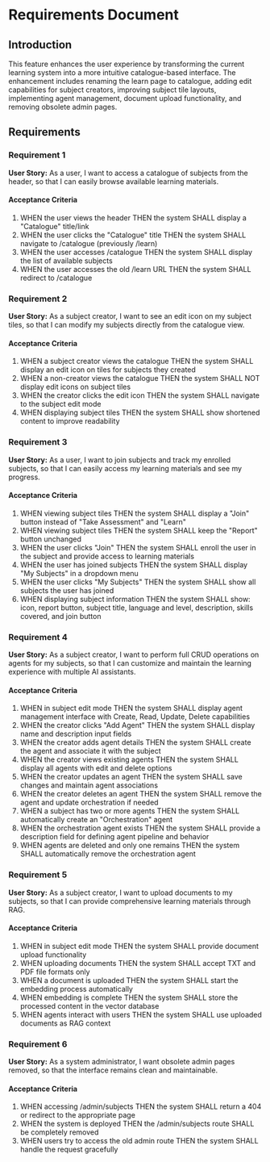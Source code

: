 # Requirements Document

## Introduction

This feature enhances the user experience by transforming the current learning system into a more intuitive catalogue-based interface. The enhancement includes renaming the learn page to catalogue, adding edit capabilities for subject creators, improving subject tile layouts, implementing agent management, document upload functionality, and removing obsolete admin pages.

## Requirements

### Requirement 1

**User Story:** As a user, I want to access a catalogue of subjects from the header, so that I can easily browse available learning materials.

#### Acceptance Criteria

1. WHEN the user views the header THEN the system SHALL display a "Catalogue" title/link
2. WHEN the user clicks the "Catalogue" title THEN the system SHALL navigate to /catalogue (previously /learn)
3. WHEN the user accesses /catalogue THEN the system SHALL display the list of available subjects
4. WHEN the user accesses the old /learn URL THEN the system SHALL redirect to /catalogue

### Requirement 2

**User Story:** As a subject creator, I want to see an edit icon on my subject tiles, so that I can modify my subjects directly from the catalogue view.

#### Acceptance Criteria

1. WHEN a subject creator views the catalogue THEN the system SHALL display an edit icon on tiles for subjects they created
2. WHEN a non-creator views the catalogue THEN the system SHALL NOT display edit icons on subject tiles
3. WHEN the creator clicks the edit icon THEN the system SHALL navigate to the subject edit mode
4. WHEN displaying subject tiles THEN the system SHALL show shortened content to improve readability

### Requirement 3

**User Story:** As a user, I want to join subjects and track my enrolled subjects, so that I can easily access my learning materials and see my progress.

#### Acceptance Criteria

1. WHEN viewing subject tiles THEN the system SHALL display a "Join" button instead of "Take Assessment" and "Learn"
2. WHEN viewing subject tiles THEN the system SHALL keep the "Report" button unchanged
3. WHEN the user clicks "Join" THEN the system SHALL enroll the user in the subject and provide access to learning materials
4. WHEN the user has joined subjects THEN the system SHALL display "My Subjects" in a dropdown menu
5. WHEN the user clicks "My Subjects" THEN the system SHALL show all subjects the user has joined
6. WHEN displaying subject information THEN the system SHALL show: icon, report button, subject title, language and level, description, skills covered, and join button

### Requirement 4

**User Story:** As a subject creator, I want to perform full CRUD operations on agents for my subjects, so that I can customize and maintain the learning experience with multiple AI assistants.

#### Acceptance Criteria

1. WHEN in subject edit mode THEN the system SHALL display agent management interface with Create, Read, Update, Delete capabilities
2. WHEN the creator clicks "Add Agent" THEN the system SHALL display name and description input fields
3. WHEN the creator adds agent details THEN the system SHALL create the agent and associate it with the subject
4. WHEN the creator views existing agents THEN the system SHALL display all agents with edit and delete options
5. WHEN the creator updates an agent THEN the system SHALL save changes and maintain agent associations
6. WHEN the creator deletes an agent THEN the system SHALL remove the agent and update orchestration if needed
7. WHEN a subject has two or more agents THEN the system SHALL automatically create an "Orchestration" agent
8. WHEN the orchestration agent exists THEN the system SHALL provide a description field for defining agent pipeline and behavior
9. WHEN agents are deleted and only one remains THEN the system SHALL automatically remove the orchestration agent

### Requirement 5

**User Story:** As a subject creator, I want to upload documents to my subjects, so that I can provide comprehensive learning materials through RAG.

#### Acceptance Criteria

1. WHEN in subject edit mode THEN the system SHALL provide document upload functionality
2. WHEN uploading documents THEN the system SHALL accept TXT and PDF file formats only
3. WHEN a document is uploaded THEN the system SHALL start the embedding process automatically
4. WHEN embedding is complete THEN the system SHALL store the processed content in the vector database
5. WHEN agents interact with users THEN the system SHALL use uploaded documents as RAG context

### Requirement 6

**User Story:** As a system administrator, I want obsolete admin pages removed, so that the interface remains clean and maintainable.

#### Acceptance Criteria

1. WHEN accessing /admin/subjects THEN the system SHALL return a 404 or redirect to the appropriate page
2. WHEN the system is deployed THEN the /admin/subjects route SHALL be completely removed
3. WHEN users try to access the old admin route THEN the system SHALL handle the request gracefully
